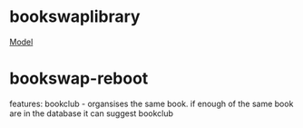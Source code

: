 # bookswaplibrary
[Model](/bookswaplibrary/docs/images/bookswap.png)
# bookswap-reboot
features: bookclub - organsises the same book. if enough of the same book are in the database it can suggest bookclub


